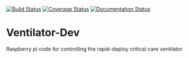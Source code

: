 [![Build Status](https://travis-ci.com/CohenLabPrinceton/pvp.svg?branch=master)](https://travis-ci.com/CohenLabPrinceton/pvp)
[![Coverage Status](https://coveralls.io/repos/github/CohenLabPrinceton/pvp/badge.svg?branch=master)](https://coveralls.io/github/CohenLabPrinceton/pvp?branch=master)
[![Documentation Status](https://readthedocs.org/projects/ventilator/badge/?version=latest)](https://ventilator.readthedocs.io/en/latest/?badge=latest)

# Ventilator-Dev
Raspberry pi code for controlling the rapid-deploy critical care ventilator 

